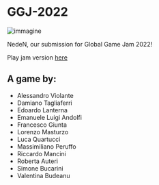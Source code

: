 # GGJ-2022

![immagine](https://user-images.githubusercontent.com/33135141/153432183-21c70787-6bb5-4a07-8115-1433d81120d7.png)


NedeN, our submission for Global Game Jam 2022!

Play jam version [here](https://globalgamejam.org/2022/games/neden-3)

## A game by:
- Alessandro Violante
- Damiano Tagliaferri
- Edoardo Lanterna
- Emanuele Luigi Andolfi
- Francesco Giunta
- Lorenzo Masturzo
- Luca Quartucci
- Massimiliano Peruffo
- Riccardo Mancini
- Roberta Auteri
- Simone Bucarini
- Valentina Budeanu
